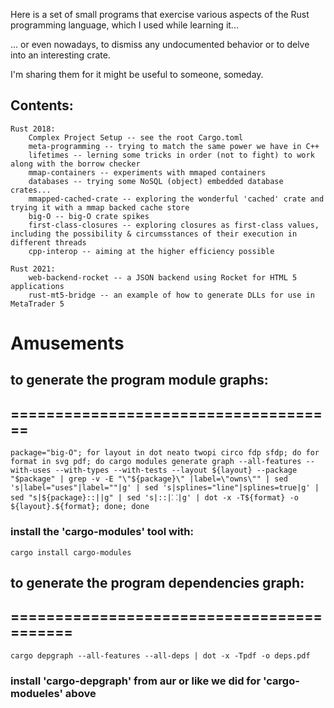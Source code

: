 Here is a set of small programs that exercise various aspects of the Rust programming language, which I used while learning it...

... or even nowadays, to dismiss any undocumented behavior or to delve into an interesting crate. 

I'm sharing them for it might be useful to someone, someday.

Contents:
--------

    Rust 2018:
        Complex Project Setup -- see the root Cargo.toml
        meta-programming -- trying to match the same power we have in C++
        lifetimes -- lerning some tricks in order (not to fight) to work along with the borrow checker
        mmap-containers -- experiments with mmaped containers
        databases -- trying some NoSQL (object) embedded database crates...
        mmapped-cached-crate -- exploring the wonderful 'cached' crate and trying it with a mmap backed cache store
        big-O -- big-O crate spikes
        first-class-closures -- exploring closures as first-class values, including the possibility & circumsstances of their execution in different threads
        cpp-interop -- aiming at the higher efficiency possible

    Rust 2021:
        web-backend-rocket -- a JSON backend using Rocket for HTML 5 applications
        rust-mt5-bridge -- an example of how to generate DLLs for use in MetaTrader 5


# Amusements

## to generate the program module graphs:
## =====================================
```
package="big-O"; for layout in dot neato twopi circo fdp sfdp; do for format in svg pdf; do cargo modules generate graph --all-features --with-uses --with-types --with-tests --layout ${layout} --package "$package" | grep -v -E "\"${package}\" |label=\"owns\"" | sed 's|label="uses"|label=""|g' | sed 's|splines="line"|splines=true|g' | sed "s|${package}::||g" | sed 's|::|⸬|g' | dot -x -T${format} -o ${layout}.${format}; done; done
```

### install the 'cargo-modules' tool with:
```
cargo install cargo-modules
```

## to generate the program dependencies graph:
## ==========================================
```
cargo depgraph --all-features --all-deps | dot -x -Tpdf -o deps.pdf
```

### install 'cargo-depgraph' from aur or like we did for 'cargo-modueles' above
